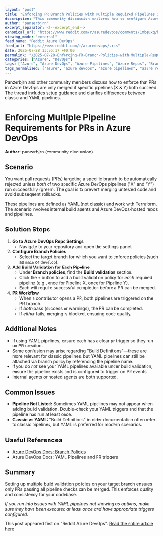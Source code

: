 ```yaml
---
layout: "post"
title: "Enforcing PR Branch Policies with Multiple Required Pipelines in Azure DevOps"
description: "This community discussion explores how to configure Azure DevOps to ensure that pull requests (PRs) can only be merged if specific multiple YAML pipelines (such as X and Y) run successfully. It covers setting branch policies, build validations, and nuances between classic and YAML pipelines. The thread includes user experiences, clarifications about build definitions, and step-by-step advice on achieving strict pipeline requirements for PR approvals."
author: "panzerbjrn"
excerpt_separator: <!--excerpt_end-->
canonical_url: "https://www.reddit.com/r/azuredevops/comments/1mbguxq/how_to_only_allow_prs_if_pipelines_x_y_both_run/"
viewing_mode: "external"
feed_name: "Reddit Azure DevOps"
feed_url: "https://www.reddit.com/r/azuredevops/.rss"
date: 2025-07-28 13:56:17 +00:00
permalink: "/2025-07-28-Enforcing-PR-Branch-Policies-with-Multiple-Required-Pipelines-in-Azure-DevOps.html"
categories: ["Azure", "DevOps"]
tags: ["Azure", "Azure DevOps", "Azure Pipelines", "Azure Repos", "Branch Policies", "Build Definitions", "Build Validation", "CI/CD", "Community", "DevOps", "Inner Source", "Pipeline Configuration", "Pipeline Requirements", "PR Approval", "PR Automation", "Pull Requests", "Terraform", "YAML Pipelines"]
tags_normalized: ["azure", "azure devops", "azure pipelines", "azure repos", "branch policies", "build definitions", "build validation", "cislashcd", "community", "devops", "inner source", "pipeline configuration", "pipeline requirements", "pr approval", "pr automation", "pull requests", "terraform", "yaml pipelines"]
---
```


Panzerbjrn and other community members discuss how to enforce that PRs in Azure DevOps are only merged if specific pipelines (X & Y) both succeed. The thread includes setup guidance and clarifies differences between classic and YAML pipelines.<!--excerpt_end-->

# Enforcing Multiple Pipeline Requirements for PRs in Azure DevOps

**Author:** panzerbjrn (community discussion)

## Scenario

You want pull requests (PRs) targeting a specific branch to be automatically rejected unless *both* of two specific Azure DevOps pipelines ("X" and "Y") run successfully (green). The goal is to prevent merging untested code and avoid subsequent rollbacks.

These pipelines are defined as YAML (not classic) and work with Terraform. The scenario involves internal build agents and Azure DevOps-hosted repos and pipelines.

## Solution Steps

1. **Go to Azure DevOps Repo Settings**
   - Navigate to your repository and open the settings panel.
2. **Configure Branch Policies**
   - Select the target branch for which you want to enforce policies (such as `main` or `develop`).
3. **Add Build Validation for Each Pipeline**
   - Under **Branch policies**, find the **Build validation** section.
   - Click the `+` button to add a build validation policy for *each* required pipeline (e.g., once for Pipeline X, once for Pipeline Y).
   - Each will require successful completion before a PR can be merged.
4. **PR Workflow**
   - When a contributor opens a PR, both pipelines are triggered on the PR branch.
   - If *both* pass (success or warnings), the PR can be completed.
   - If *either* fails, merging is blocked, ensuring code quality.

## Additional Notes

- If using YAML pipelines, ensure each has a clear `pr` trigger so they run on PR creation.
- Some confusion may arise regarding "Build Definitions"—these are more relevant for classic pipelines, but YAML pipelines can still be attached via branch policy by referencing the pipeline name.
- If you do *not* see your YAML pipelines available under build validation, ensure the pipeline exists and is configured to trigger on PR events.
- Internal agents or hosted agents are both supported.

## Common Issues

- **Pipeline Not Listed:** Sometimes YAML pipelines may not appear when adding build validation. Double-check your YAML triggers and that the pipeline has run at least once.
- **Classic vs YAML:** "Build Definitions" in older documentation often refer to classic pipelines, but YAML is preferred for modern scenarios.

## Useful References

- [Azure DevOps Docs: Branch Policies](https://learn.microsoft.com/en-us/azure/devops/repos/git/branch-policies)
- [Azure DevOps Docs: YAML Pipelines and PR triggers](https://learn.microsoft.com/en-us/azure/devops/pipelines/repos/github-pr-triggers)

## Summary

Setting up multiple build validation policies on your target branch ensures only PRs passing all pipeline checks can be merged. This enforces quality and consistency for your codebase.

*If you run into issues with YAML pipelines not showing as options, make sure they have been executed at least once and have appropriate triggers configured.*

This post appeared first on "Reddit Azure DevOps". [Read the entire article here](https://www.reddit.com/r/azuredevops/comments/1mbguxq/how_to_only_allow_prs_if_pipelines_x_y_both_run/)
